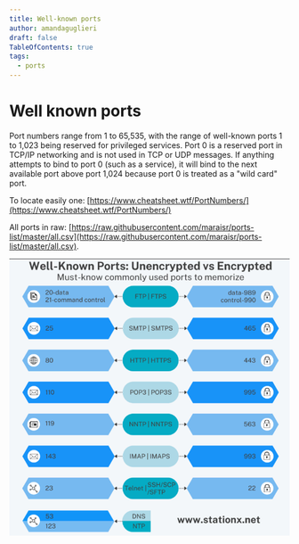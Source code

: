 ```yaml
---
title: Well-known ports
author: amandaguglieri
draft: false
TableOfContents: true
tags:
  - ports
---
```



# Well known ports

Port numbers range from 1 to 65,535, with the range of well-known ports 1 to 1,023 being reserved for privileged services. Port 0 is a reserved port in TCP/IP networking and is not used in TCP or UDP messages. If anything attempts to bind to port 0 (such as a service), it will bind to the next available port above port 1,024 because port 0 is treated as a "wild card" port.

To locate easily one: [https://www.cheatsheet.wtf/PortNumbers/](https://www.cheatsheet.wtf/PortNumbers/)

All ports in raw: [https://raw.githubusercontent.com/maraisr/ports-list/master/all.csv](https://raw.githubusercontent.com/maraisr/ports-list/master/all.csv).

![well-known ports](img/well-known-ports.png)


